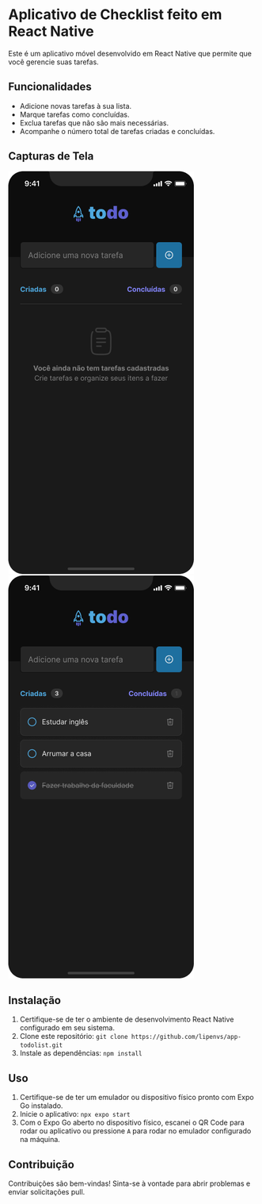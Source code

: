 # Aplicativo de Checklist feito em React Native

Este é um aplicativo móvel desenvolvido em React Native que permite que você gerencie suas tarefas.

## Funcionalidades

- Adicione novas tarefas à sua lista.
- Marque tarefas como concluídas.
- Exclua tarefas que não são mais necessárias.
- Acompanhe o número total de tarefas criadas e concluídas.

## Capturas de Tela

![Captura de Tela 1](screenshots/screenshot1.png)
![Captura de Tela 2](screenshots/screenshot2.png)

## Instalação

1. Certifique-se de ter o ambiente de desenvolvimento React Native configurado em seu sistema.
2. Clone este repositório: `git clone https://github.com/lipenvs/app-todolist.git`
3. Instale as dependências: `npm install`

## Uso

1. Certifique-se de ter um emulador ou dispositivo físico pronto com Expo Go instalado.
2. Inicie o aplicativo: `npx expo start`
3. Com o Expo Go aberto no dispositivo físico, escanei o QR Code para rodar ou aplicativo ou pressione `A` para rodar no emulador configurado na máquina.

## Contribuição

Contribuições são bem-vindas! Sinta-se à vontade para abrir problemas e enviar solicitações pull.

